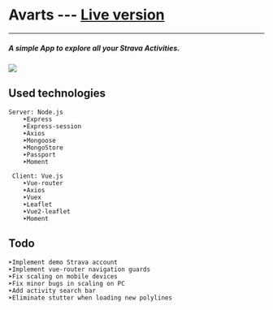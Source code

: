 # Avarts --- [Live version](https://avarts-app.herokuapp.com)

-------------

##### A simple App to explore all your Strava Activities. 
![](https://github.com/StachowiakLukasz/Avarts/blob/master/media/media.gif)

## Used technologies
```
Server: Node.js
    ➤Express
    ➤Express-session
    ➤Axios
    ➤Mongoose
    ➤MongoStore
    ➤Passport
    ➤Moment

 Client: Vue.js
    ➤Vue-router
    ➤Axios
    ➤Vuex
    ➤Leaflet
    ➤Vue2-leaflet
    ➤Moment
```
## Todo
```
➤Implement demo Strava account
➤Implement vue-router navigation guards
➤Fix scaling on mobile devices
➤Fix minor bugs in scaling on PC
➤Add activity search bar
➤Eliminate stutter when loading new polylines
```
